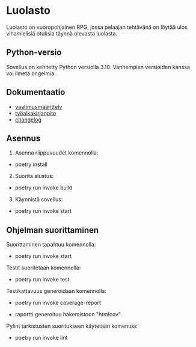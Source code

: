 # Luolasto

Luolasto on vuoropohjainen RPG, jossa pelaajan tehtävänä on löytää ulos vihamielisiä otuksia täynnä olevasta luolasta.

## Python-versio

Sovellus on kehitetty Python versiolla 3.10. Vanhempien versioiden kanssa voi ilmetä ongelmia.

## Dokumentaatio

- [vaatimusmäärittely](dokumentaatio/vaatimusmaarittely.md)
- [työaikakirjanpito](dokumentaatio/tuntikirjanpito.md)
- [changelog](dokumentaatio/changelog.md)

## Asennus

1. Asenna riippuvuudet komennolla:

- poetry install

2. Suorita alustus:

- poetry run invoke build

3. Käynnistä sovellus:

- poetry run invoke start

## Ohjelman suorittaminen

Suorittaminen tapahtuu komennolla:

- poetry run invoke start

Testit suoritetaan komennolla:

- poetry run invoke test

Testikattavuus generoidaan komennolla:

- poetry run invoke coverage-report

- raportti generoituu hakemistoon "htmlcov".

Pylint tarkistusten suoritukseen käytetään komentoa:

- poetry run invoke lint
